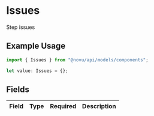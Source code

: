 # Issues

Step issues

## Example Usage

```typescript
import { Issues } from "@novu/api/models/components";

let value: Issues = {};
```

## Fields

| Field       | Type        | Required    | Description |
| ----------- | ----------- | ----------- | ----------- |